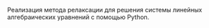 Реализация метода релаксации для решения системы линейных алгебраических уравнений с помощью Python.
